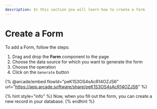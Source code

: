 ```yaml
---
description: In this section you will learn how to create a form
---
```


# Create a Form

To add a Form, follow the steps:

1. Drag and drop the **Form** component to the page&#x20;
2. Choose the data source for which you want to generate the form
3. Choose the operation&#x20;
4. Click on the `Generate` button

{% @arcade/embed flowId="peK1S3OS4sAcR14OZJS6" url="https://app.arcade.software/share/peK1S3OS4sAcR14OZJS6" %}

{% hint style="info" %}
Now, when you fill out the form, you can create a new record in your database.
{% endhint %}
